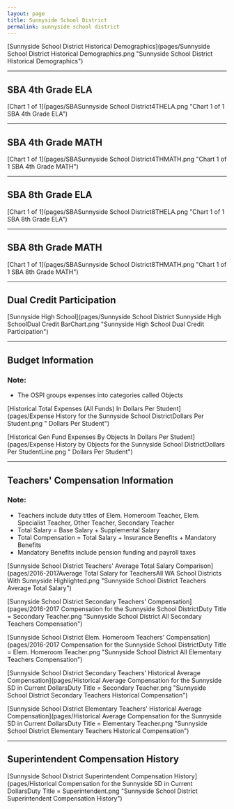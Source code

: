 ```yaml
---
layout: page
title: Sunnyside School District
permalink: sunnyside school district
---
```



[Sunnyside School District Historical Demographics](pages/Sunnyside School District Historical Demographics.png "Sunnyside School District Historical Demographics")

___

## SBA 4th Grade ELA

[Chart 1 of 1](pages/SBASunnyside School District4THELA.png "Chart 1 of 1 SBA 4th Grade ELA")


___

## SBA 4th Grade MATH

[Chart 1 of 1](pages/SBASunnyside School District4THMATH.png "Chart 1 of 1 SBA 4th Grade MATH")


___

## SBA 8th Grade ELA

[Chart 1 of 1](pages/SBASunnyside School District8THELA.png "Chart 1 of 1 SBA 8th Grade ELA")


___

## SBA 8th Grade MATH

[Chart 1 of 1](pages/SBASunnyside School District8THMATH.png "Chart 1 of 1 SBA 8th Grade MATH")


___

## Dual Credit Participation

[Sunnyside High School](pages/Sunnyside School District Sunnyside High SchoolDual Credit BarChart.png "Sunnyside High School Dual Credit Participation")


___

## Budget Information
### Note:
- The OSPI groups expenses into categories called Objects

[Historical Total Expenses (All Funds) In Dollars Per Student](pages/Expense History for the Sunnyside School DistrictDollars Per Student.png " Dollars Per Student")

[Historical Gen Fund Expenses By Objects In Dollars Per Student](pages/Expense History by Objects for the Sunnyside School DistrictDollars Per StudentLine.png " Dollars Per Student")


___

## Teachers' Compensation Information
### Note:
- Teachers include duty titles of Elem. Homeroom Teacher, Elem. Specialist Teacher, Other Teacher, Secondary Teacher
- Total Salary = Base Salary + Supplemental Salary
- Total Compensation = Total Salary + Insurance Benefits + Mandatory Benefits
- Mandatory Benefits include pension funding and payroll taxes

[Sunnyside School District Teachers' Average Total Salary Comparison](pages/2016-2017Average Total Salary for TeachersAll WA School Districts With Sunnyside Highlighted.png "Sunnyside School District Teachers Average Total Salary")

[Sunnyside School District Secondary Teachers' Compensation](pages/2016-2017 Compensation for the Sunnyside School DistrictDuty Title = Secondary Teacher.png "Sunnyside School District All Secondary Teachers Compensation")

[Sunnyside School District Elem. Homeroom Teachers' Compensation](pages/2016-2017 Compensation for the Sunnyside School DistrictDuty Title = Elem. Homeroom Teacher.png "Sunnyside School District All Elementary Teachers Compensation")

[Sunnyside School District Secondary Teachers' Historical Average Compensation](pages/Historical Average Compensation for the Sunnyside SD in Current DollarsDuty Title = Secondary Teacher.png "Sunnyside School District Secondary Teachers Historical Compensation")

[Sunnyside School District Elementary Teachers' Historical Average Compensation](pages/Historical Average Compensation for the Sunnyside SD in Current DollarsDuty Title = Elementary Teacher.png "Sunnyside School District Elementary Teachers Historical Compensation")


___

## Superintendent Compensation History

[Sunnyside School District Superintendent Compensation History](pages/Historical Compensation for the Sunnyside SD in Current DollarsDuty Title = Superintendent.png "Sunnyside School District Superintendent Compensation History")

